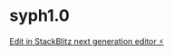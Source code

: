 # syph1.0

[Edit in StackBlitz next generation editor ⚡️](https://stackblitz.com/~/github.com/themalagasywizard/syph1.0)